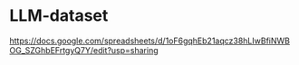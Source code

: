 # LLM-dataset

https://docs.google.com/spreadsheets/d/1oF6gqhEb21aqcz38hLIwBfiNWBOG_SZGhbEFrtgyQ7Y/edit?usp=sharing
